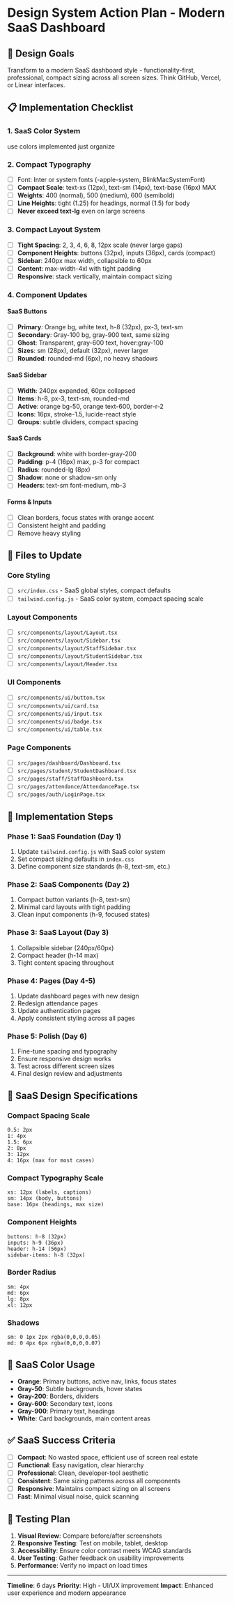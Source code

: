 # Design System Action Plan - Modern SaaS Dashboard

## 🎯 Design Goals

Transform to a modern SaaS dashboard style - functionality-first, professional, compact sizing across all screen sizes. Think GitHub, Vercel, or Linear interfaces.

## 📋 Implementation Checklist

### 1. SaaS Color System
use colors implemented just organize

### 2. Compact Typography
- [ ] Font: Inter or system fonts (-apple-system, BlinkMacSystemFont)
- [ ] **Compact Scale**: text-xs (12px), text-sm (14px), text-base (16px) MAX
- [ ] **Weights**: 400 (normal), 500 (medium), 600 (semibold)
- [ ] **Line Heights**: tight (1.25) for headings, normal (1.5) for body
- [ ] **Never exceed text-lg** even on large screens

### 3. Compact Layout System
- [ ] **Tight Spacing**: 2, 3, 4, 6, 8, 12px scale (never large gaps)
- [ ] **Component Heights**: buttons (32px), inputs (36px), cards (compact)
- [ ] **Sidebar**: 240px max width, collapsible to 60px
- [ ] **Content**: max-width-4xl with tight padding
- [ ] **Responsive**: stack vertically, maintain compact sizing

### 4. Component Updates

#### SaaS Buttons
- [ ] **Primary**: Orange bg, white text, h-8 (32px), px-3, text-sm
- [ ] **Secondary**: Gray-100 bg, gray-900 text, same sizing
- [ ] **Ghost**: Transparent, gray-600 text, hover:gray-100
- [ ] **Sizes**: sm (28px), default (32px), never larger
- [ ] **Rounded**: rounded-md (6px), no heavy shadows

#### SaaS Sidebar
- [ ] **Width**: 240px expanded, 60px collapsed
- [ ] **Items**: h-8, px-3, text-sm, rounded-md
- [ ] **Active**: orange bg-50, orange text-600, border-r-2
- [ ] **Icons**: 16px, stroke-1.5, lucide-react style
- [ ] **Groups**: subtle dividers, compact spacing

#### SaaS Cards
- [ ] **Background**: white with border-gray-200
- [ ] **Padding**: p-4 (16px) max, p-3 for compact
- [ ] **Radius**: rounded-lg (8px)
- [ ] **Shadow**: none or shadow-sm only
- [ ] **Headers**: text-sm font-medium, mb-3

#### Forms & Inputs
- [ ] Clean borders, focus states with orange accent
- [ ] Consistent height and padding
- [ ] Remove heavy styling

## 🔧 Files to Update

### Core Styling
- [ ] `src/index.css` - SaaS global styles, compact defaults
- [ ] `tailwind.config.js` - SaaS color system, compact spacing scale

### Layout Components
- [ ] `src/components/layout/Layout.tsx`
- [ ] `src/components/layout/Sidebar.tsx`
- [ ] `src/components/layout/StaffSidebar.tsx`
- [ ] `src/components/layout/StudentSidebar.tsx`
- [ ] `src/components/layout/Header.tsx`

### UI Components
- [ ] `src/components/ui/button.tsx`
- [ ] `src/components/ui/card.tsx`
- [ ] `src/components/ui/input.tsx`
- [ ] `src/components/ui/badge.tsx`
- [ ] `src/components/ui/table.tsx`

### Page Components
- [ ] `src/pages/dashboard/Dashboard.tsx`
- [ ] `src/pages/student/StudentDashboard.tsx`
- [ ] `src/pages/staff/StaffDashboard.tsx`
- [ ] `src/pages/attendance/AttendancePage.tsx`
- [ ] `src/pages/auth/LoginPage.tsx`

## 🎯 Implementation Steps

### Phase 1: SaaS Foundation (Day 1)
1. Update `tailwind.config.js` with SaaS color system
2. Set compact sizing defaults in `index.css`
3. Define component size standards (h-8, text-sm, etc.)

### Phase 2: SaaS Components (Day 2)
1. Compact button variants (h-8, text-sm)
2. Minimal card layouts with tight padding
3. Clean input components (h-9, focused states)

### Phase 3: SaaS Layout (Day 3)
1. Collapsible sidebar (240px/60px)
2. Compact header (h-14 max)
3. Tight content spacing throughout

### Phase 4: Pages (Day 4-5)
1. Update dashboard pages with new design
2. Redesign attendance pages
3. Update authentication pages
4. Apply consistent styling across all pages

### Phase 5: Polish (Day 6)
1. Fine-tune spacing and typography
2. Ensure responsive design works
3. Test across different screen sizes
4. Final design review and adjustments

## 📐 SaaS Design Specifications

### Compact Spacing Scale
```
0.5: 2px
1: 4px
1.5: 6px
2: 8px
3: 12px
4: 16px (max for most cases)
```

### Compact Typography Scale
```
xs: 12px (labels, captions)
sm: 14px (body, buttons)
base: 16px (headings, max size)
```

### Component Heights
```
buttons: h-8 (32px)
inputs: h-9 (36px)
header: h-14 (56px)
sidebar-items: h-8 (32px)
```

### Border Radius
```
sm: 4px
md: 6px
lg: 8px
xl: 12px
```

### Shadows
```
sm: 0 1px 2px rgba(0,0,0,0.05)
md: 0 4px 6px rgba(0,0,0,0.07)
```

## 🎨 SaaS Color Usage

- **Orange**: Primary buttons, active nav, links, focus states
- **Gray-50**: Subtle backgrounds, hover states
- **Gray-200**: Borders, dividers
- **Gray-600**: Secondary text, icons
- **Gray-900**: Primary text, headings
- **White**: Card backgrounds, main content areas

## ✅ SaaS Success Criteria

- [ ] **Compact**: No wasted space, efficient use of screen real estate
- [ ] **Functional**: Easy navigation, clear hierarchy
- [ ] **Professional**: Clean, developer-tool aesthetic
- [ ] **Consistent**: Same sizing patterns across all components
- [ ] **Responsive**: Maintains compact sizing on all screens
- [ ] **Fast**: Minimal visual noise, quick scanning

## 🔄 Testing Plan

1. **Visual Review**: Compare before/after screenshots
2. **Responsive Testing**: Test on mobile, tablet, desktop
3. **Accessibility**: Ensure color contrast meets WCAG standards
4. **User Testing**: Gather feedback on usability improvements
5. **Performance**: Verify no impact on load times

---

**Timeline**: 6 days
**Priority**: High - UI/UX improvement
**Impact**: Enhanced user experience and modern appearance